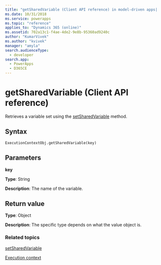 ```yaml
---
title: "getSharedVariable (Client API reference) in model-driven apps| MicrosoftDocs" 
ms.date: 10/31/2018
ms.service: powerapps
ms.topic: "reference"
applies_to: "Dynamics 365 (online)"
ms.assetid: 702a13c1-f4ae-4de2-9e8b-95360ad9240c
author: "KumarVivek"
ms.author: "kvivek"
manager: "amyla"
search.audienceType: 
  - developer
search.app: 
  - PowerApps
  - D365CE
---
```

# getSharedVariable (Client API reference)



Retrieves a variable set using the [setSharedVariable](setSharedVariable.md) method.

## Syntax

`ExecutionContextObj.getSharedVariable(key)`

## Parameters

**key**

   **Type**: String

   **Description**: The name of the variable.

## Return value

**Type**: Object

**Description**: The specific type depends on what the value object is.

### Related topics
[setSharedVariable](setSharedVariable.md)

[Execution context](../execution-context.md)





